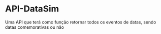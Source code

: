 # API-DataSim
Uma API que terá como função retornar todos os eventos de datas, sendo datas comemorativas ou não
